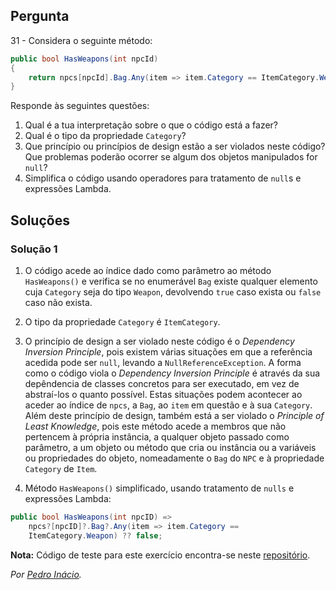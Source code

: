 ## Pergunta

31 - Considera o seguinte método:

```cs
public bool HasWeapons(int npcId)
{
    return npcs[npcId].Bag.Any(item => item.Category == ItemCategory.Weapon);
}
```

Responde às seguintes questões:

1. Qual é a tua interpretação sobre o que o código está a fazer?
2. Qual é o tipo da propriedade `Category`?
3. Que princípio ou princípios de design estão a ser violados neste código?
   Que problemas poderão ocorrer se algum dos objetos manipulados for `null`?
4. Simplifica o código usando operadores para tratamento de `null`s e
   expressões Lambda.

## Soluções

### Solução 1

1. O código acede ao índice dado como parâmetro ao método `HasWeapons()` e
verifica se no enumerável `Bag` existe qualquer elemento cuja `Category`
seja do tipo `Weapon`, devolvendo `true` caso exista ou `false` caso não
exista.

2. O tipo da propriedade `Category` é `ItemCategory`.

3. O princípio de design a ser violado neste código é o _Dependency Inversion
Principle_, pois existem várias situações em que a referência acedida pode ser
`null`, levando a `NullReferenceException`. A forma como o código viola o
_Dependency Inversion Principle_ é através da sua depêndencia de classes
concretos para ser executado, em vez de abstraí-los o quanto possível.
Estas situações podem acontecer ao aceder ao índice de `npcs`, a `Bag`, ao
`item` em questão e à sua `Category`. Além deste princípio de design, também
está a ser violado o _Principle of Least Knowledge_, pois este método acede a
membros que não pertencem à própria instância, a qualquer objeto passado como
parâmetro, a um objeto ou método que cria ou instância ou a variáveis ou
propriedades do objeto, nomeadamente o `Bag` do `NPC` e à propriedade
`Category` de `Item`.

4. Método `HasWeapons()` simplificado, usando tratamento de `nulls` e
expressões Lambda:

```cs
public bool HasWeapons(int npcID) =>
    npcs?[npcID]?.Bag?.Any(item => item.Category ==
    ItemCategory.Weapon) ?? false;
```

**Nota:** Código de teste para este exercício encontra-se neste
[repositório](https://github.com/PmaiWoW/LP2_Github_Exercises).

*Por [Pedro Inácio](https://github.com/PmaiWoW).*
